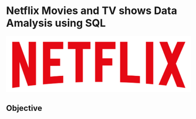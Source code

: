 # Netflix Movies and TV shows Data Amalysis using SQL
![Netflix Logo](https://github.com/sachinswaroop2002/Netflix_SQL_Project/blob/main/logo.png)
## Objective
